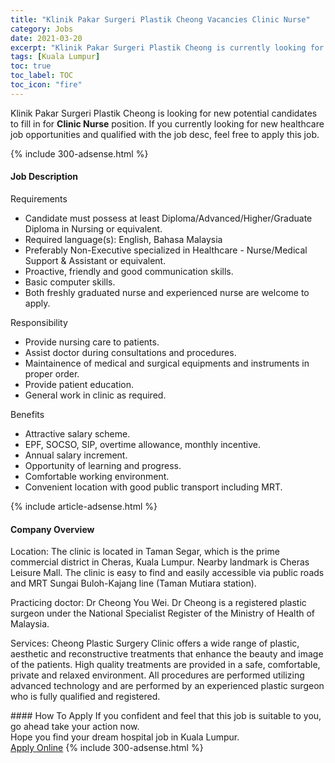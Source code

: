```yaml
---
title: "Klinik Pakar Surgeri Plastik Cheong Vacancies Clinic Nurse" 
category: Jobs 
date: 2021-03-20 
excerpt: "Klinik Pakar Surgeri Plastik Cheong is currently looking for suitable person to fill in the Clinic Nurse which positioned at Kuala Lumpur" 
tags: [Kuala Lumpur] 
toc: true 
toc_label: TOC 
toc_icon: "fire" 
--- 
```


<p>Klinik Pakar Surgeri Plastik Cheong is looking for new potential candidates to fill in for <b>Clinic Nurse</b> position. If you currently looking for new healthcare job opportunities and qualified with the job desc, feel free to apply this job.
</p>{% include 300-adsense.html %} 
<div><div><h4>Job Description</h4></div><div><div><span><div><p>Requirements</p><ul><li>Candidate must possess at least Diploma/Advanced/Higher/Graduate Diploma in Nursing or equivalent.</li><li>Required language(s):&#160;English, Bahasa Malaysia</li><li>Preferably Non-Executive specialized in Healthcare - Nurse/Medical Support &amp; Assistant or equivalent.</li><li>Proactive, friendly and good communication skills.</li><li>Basic computer skills.</li><li>Both freshly graduated nurse and experienced nurse are welcome to apply.</li></ul><p>Responsibility</p><ul><li>Provide nursing care to patients.</li><li>Assist doctor during consultations and procedures.</li><li>Maintainence of medical and surgical equipments and instruments in proper order.</li><li>Provide patient education.</li><li>General work in clinic as required.</li></ul><p>Benefits</p><ul><li>Attractive salary scheme.</li><li>EPF, SOCSO, SIP, overtime allowance, monthly incentive.</li><li>Annual salary increment.</li><li>Opportunity of learning and progress.</li><li>Comfortable working environment.</li><li>Convenient location with good public transport including MRT.</li></ul></div></span></div></div></div> 
{% include article-adsense.html %} 
<div><div><h4>Company Overview</h4></div><div><div><span><div><p>Location: The clinic is located in Taman Segar, which is the prime commercial district in Cheras, Kuala Lumpur. Nearby landmark is Cheras Leisure Mall. The clinic is easy to find and easily accessible via public roads and MRT Sungai Buloh-Kajang line (Taman Mutiara station).</p><p>Practicing doctor: Dr Cheong You Wei. Dr Cheong is a registered plastic surgeon under the National Specialist Register of the Ministry of Health of Malaysia.&#160;</p><p>Services: Cheong Plastic Surgery Clinic offers a wide range of plastic, aesthetic and reconstructive treatments that enhance the beauty and image of the patients. High quality treatments are provided in a safe, comfortable, private and relaxed environment. All procedures are performed utilizing advanced technology and are performed by an experienced plastic surgeon who is fully qualified and registered.</p></div></span></div></div></div> 
#### How To Apply 
If you confident and feel that this job is suitable to you, go ahead take your action now. <br/> 
Hope you find your dream hospital job in Kuala Lumpur. <br/> 
<a href="https://www.jobstreet.com.my/en/job/clinic-nurse-4512431?jobId=jobstreet-my-job-4512431" class="btn btn--warning" target="_blank" rel="nofollow noopenner">Apply Online</a> 
{% include 300-adsense.html %} 
